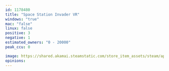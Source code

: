 ```yaml
---
id: 1178480
title: "Space Station Invader VR"
windows: "true"
mac: "false"
linux: false
positive: 3
negative: 1
estimated_owners: "0 - 20000"
peak_ccu: 0

image: https://shared.akamai.steamstatic.com/store_item_assets/steam/apps/1178480/header.jpg?t=1609021834
opinions:
---
```

